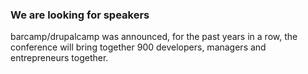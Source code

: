### We are looking for speakers

barcamp/drupalcamp was announced, for the past years in a row, the conference will bring together 900 developers, managers and entrepreneurs together.

